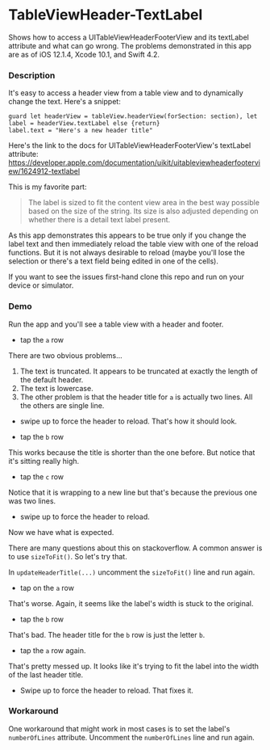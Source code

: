# TableViewHeader-TextLabel
Shows how to access a UITableViewHeaderFooterView and its textLabel attribute and what can go wrong. The problems demonstrated in this app are as of iOS 12.1.4, Xcode 10.1, and Swift 4.2. 

### Description
It's easy to access a header view from a table view and to dynamically change the text. Here's a snippet: 

    guard let headerView = tableView.headerView(forSection: section), let label = headerView.textLabel else {return}
    label.text = "Here's a new header title"

Here's the link to the docs for UITableViewHeaderFooterView's textLabel attribute: https://developer.apple.com/documentation/uikit/uitableviewheaderfooterview/1624912-textlabel

This is my favorite part: 

> The label is sized to fit the content view area in the best way possible based on the size of the string. Its size is also adjusted depending on whether there is a detail text label present.

As this app demonstrates this appears to be true only if you change the label text and then immediately reload the table view with one of the reload functions. But it is not always desirable to reload (maybe you'll lose the selection or there's a text field being edited in one of the cells). 

If you want to see the issues first-hand clone this repo and run on your device or simulator. 

### Demo

Run the app and you'll see a table view with a header and footer. 

- tap the `a` row

There are two obvious problems...

1. The text is truncated. It appears to be truncated at exactly the length of the default header.
1. The text is lowercase.
1. The other problem is that the header title for `a` is actually two lines. All the others are single line.

- swipe up to force the header to reload. That's how it should look.

- tap the `b` row

This works because the title is shorter than the one before. But notice that it's sitting really high. 

- tap the `c` row

Notice that it is wrapping to a new line but that's because the previous one was two lines. 

- swipe up to force the header to reload. 

Now we have what is expected. 

There are many questions about this on stackoverflow. A common answer is to use `sizeToFit()`. So let's try that. 

In `updateHeaderTitle(...)` uncomment the `sizeToFit()` line and run again.

- tap on the `a` row

That's worse. Again, it seems like the label's width is stuck to the original. 

- tap the `b` row

That's bad. The header title for the `b` row is just the letter `b`. 

- tap the `a` row again. 

That's pretty messed up. It looks like it's trying to fit the label into the width of the last header title. 

- Swipe up to force the header to reload. That fixes it. 

### Workaround
One workaround that might work in most cases is to set the label's `numberOfLines` attribute. Uncomment the `numberOfLines` line and run again.
